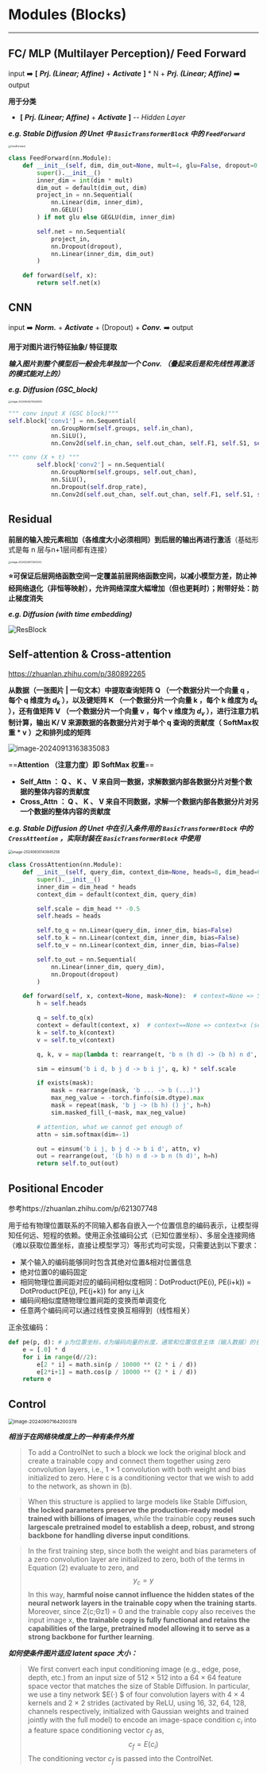 # Modules (Blocks)

****



## FC/ MLP (Multilayer Perception)/ Feed Forward

input ➡️ **\[** ***Prj. (Linear; Affine)*** + ***Activate*** **\]** \* N + ***Prj. (Linear; Affine)*** ➡️ output

**用于分类** 

-    **\[** ***Prj. (Linear; Affine)*** + ***Activate*** **\]** -- *Hidden Layer*

***e.g. Stable Diffusion 的 Unet 中 `BasicTransformerBlock` 中的 `FeedForward`***

<img src="./img/FeedForward.png" alt="FeedForward" style="zoom:33%;" />

```python
class FeedForward(nn.Module):
    def __init__(self, dim, dim_out=None, mult=4, glu=False, dropout=0.):
        super().__init__()
        inner_dim = int(dim * mult)
        dim_out = default(dim_out, dim)
        project_in = nn.Sequential(
            nn.Linear(dim, inner_dim),
            nn.GELU()
        ) if not glu else GEGLU(dim, inner_dim)

        self.net = nn.Sequential(
            project_in,
            nn.Dropout(dropout),
            nn.Linear(inner_dim, dim_out)
        )

    def forward(self, x):
        return self.net(x)
```



## CNN

input ➡️ ***Norm.*** + ***Activate*** + (Dropout) + ***Conv.*** ➡️ output

**用于对图片进行特征抽象/ 特征提取**

***输入图片到整个模型后一般会先单独加一个 Conv. （叠起来后是和先线性再激活的模式能对上的）*** 

***e.g. Diffusion (GSC_block)***

<img src="./img/image-20240628215926083.png" alt="image-20240628215926083" style="zoom: 33%;" />

```python
""" conv input X (GSC block)"""
self.block['conv1'] = nn.Sequential(
			nn.GroupNorm(self.groups, self.in_chan),
			nn.SiLU(),
			nn.Conv2d(self.in_chan, self.out_chan, self.F1, self.S1, self.P1))

""" conv (X + t) """
		self.block['conv2'] = nn.Sequential(
			nn.GroupNorm(self.groups, self.out_chan),
			nn.SiLU(),
			nn.Dropout(self.drop_rate),
			nn.Conv2d(self.out_chan, self.out_chan, self.F1, self.S1, self.P1))
```



## Residual

**前层的输入按元素相加（各维度大小必须相同）到后层的输出再进行激活**（基础形式是每 n 层与n+1层间都有连接）

 <img src="images/image-20240208173612543.png" alt="image-20240208173612543" style="zoom: 33%;" />

 **⭐可保证后层网络函数空间一定覆盖前层网络函数空间，以减小模型方差，防止神经网络退化（非恒等映射），允许网络深度大幅增加（但也更耗时）；附带好处：防止梯度消失** 

***e.g. Diffusion (with time embedding)***

![ResBlock](./img/ResBlock.png)



## Self-attention & Cross-attention

https://zhuanlan.zhihu.com/p/380892265

**从数据（一张图片 | 一句文本）中提取查询矩阵 Q （一个数据分片一个向量 q ，每个 q 维度为 $d_k$ ），以及键矩阵 K （一个数据分片一个向量 k ，每个 k 维度为 $d_k$ ），还有值矩阵 V （一个数据分片一个向量 v ，每个 v 维度为 $d_v$ ），进行注意力机制计算，输出 K/ V 来源数据的各数据分片对于单个 q 查询的贡献度（ SoftMax权重 \* v ）之和排列成的矩阵**

![image-20240913163835083](./img/image-20240913163835083.png)

==**Attention （注意力度）即 SoftMax 权重**==  

-   **Self_Attn ： Q 、 K 、 V 来自同一数据，求解数据内部各数据分片对整个数据的整体内容的贡献度**
-   **Cross_Attn ： Q 、 K 、 V 来自不同数据，求解一个数据内部各数据分片对另一个数据的整体内容的贡献度**

***e.g. Stable Diffusion 的 Unet 中在引入条件用的 `BasicTransformerBlock` 中的 `CrossAttention` ，实际封装在 `BasicTransformerBlock` 中使用*** 

<img src="./img/image-20240630143845258.png" alt="image-20240630143845258" style="zoom: 50%;" />

```python
class CrossAttention(nn.Module):
    def __init__(self, query_dim, context_dim=None, heads=8, dim_head=64, dropout=0.):
        super().__init__()
        inner_dim = dim_head * heads
        context_dim = default(context_dim, query_dim)

        self.scale = dim_head ** -0.5
        self.heads = heads

        self.to_q = nn.Linear(query_dim, inner_dim, bias=False)
        self.to_k = nn.Linear(context_dim, inner_dim, bias=False)
        self.to_v = nn.Linear(context_dim, inner_dim, bias=False)

        self.to_out = nn.Sequential(
            nn.Linear(inner_dim, query_dim),
            nn.Dropout(dropout)
        )

    def forward(self, x, context=None, mask=None):  # context=None => SelfAttn
        h = self.heads

        q = self.to_q(x)
        context = default(context, x)  # context==None => context=x (self attention)
        k = self.to_k(context)
        v = self.to_v(context)

        q, k, v = map(lambda t: rearrange(t, 'b n (h d) -> (b h) n d', h=h), (q, k, v))

        sim = einsum('b i d, b j d -> b i j', q, k) * self.scale

        if exists(mask):
            mask = rearrange(mask, 'b ... -> b (...)')
            max_neg_value = -torch.finfo(sim.dtype).max
            mask = repeat(mask, 'b j -> (b h) () j', h=h)
            sim.masked_fill_(~mask, max_neg_value)

        # attention, what we cannot get enough of
        attn = sim.softmax(dim=-1)

        out = einsum('b i j, b j d -> b i d', attn, v)
        out = rearrange(out, '(b h) n d -> b n (h d)', h=h)
        return self.to_out(out)
```



## Positional Encoder

参考https://zhuanlan.zhihu.com/p/621307748

用于给有物理位置联系的不同输入都各自嵌入一个位置信息的编码表示，让模型得知任何远、短程的依赖。使用正余弦编码公式（已知位置坐标）、多层全连接网络（难以获取位置坐标，直接让模型学习）等形式均可实现，只需要达到以下要求：

-   某个输入的编码能够同时包含其绝对位置&相对位置信息
-   绝对位置0的编码固定
-   相同物理位置间距对应的编码间相似度相同：DotProduct(PE(i), PE(i+k)) = DotProduct(PE(j), PE(j+k)) for any i,j,k
-   编码间相似度随物理位置间距的变换而单调变化
-   任意两个编码间可以通过线性变换互相得到（线性相关）

正余弦编码：

```python
def pe(p, d): # p为位置坐标，d为编码向量的长度，通常和位置信息主体（输入数据）的长度相同，方便嵌入
    e = [.0] * d
    for i in range(d//2):
        e[2 * i] = math.sin(p / 10000 ** (2 * i / d))
        e[2*i+1] = math.cos(p / 10000 ** (2 * i / d))
    return e
```



## Control

<img src="./img/image-20240907164200378.png" alt="image-20240907164200378" style="zoom: 67%;" />

***相当于在网络块维度上的一种有条件外推*** 

>   To add a ControlNet to such a block we lock the original block and create a trainable copy and connect them together using zero convolution layers, i.e., 1 × 1 convolution with both weight and bias initialized to zero. Here c is a conditioning vector that we wish to add to the network, as shown in (b). 

>   When this structure is applied to large models like Stable Diffusion, **the locked parameters preserve the production-ready model trained with billions of images**, while the trainable copy **reuses such largescale pretrained model to establish a deep, robust, and strong backbone for handling diverse input conditions**.

>   In the first training step, since both the weight and bias parameters of a zero convolution layer are initialized to zero, both of the terms in Equation (2) evaluate to zero, and
>   $$
>   y_c=y
>   $$
>   In this way, **harmful noise cannot influence the hidden states of the neural network layers in the trainable copy when the training starts**. Moreover, since Z(c;Θz1) = 0 and the trainable copy also receives the input image x, **the trainable copy is fully functional and retains the capabilities of the large, pretrained model allowing it to serve as a strong backbone for further learning**.

***如何使条件图片适应 latent space 大小：***

>   We first convert each input conditioning image (e.g., edge, pose, depth, etc.) from an input size of 512 × 512 into a 64 × 64 feature space vector that matches the size of Stable Diffusion. In particular, we use a tiny network $E(·) $ of four convolution layers with 4 × 4 kernels and 2 × 2 strides (activated by ReLU, using 16, 32, 64, 128, channels respectively, initialized with Gaussian weights and trained jointly with the full model) to encode an image-space condition $c_i$ into a feature space conditioning vector $c_f$ as,
>   $$
>   c_f = E(c_i)
>   $$
>   The conditioning vector $c_f$ is passed into the ControlNet.
